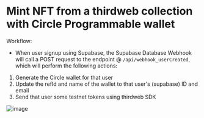 # Mint NFT from a thirdweb collection with Circle Programmable wallet

Workflow:
- When user signup using Supabase, the Supabase Database Webhook will call a POST request to the endpoint @ `/api/webhook_userCreated`, which will perform the following actions:
1. Generate the Circle wallet for that user
2. Update the refId and name of the wallet to that user's (supabase) ID and email
3. <Demo purpose only> Send that user some testnet tokens using thirdweb SDK

   
![image](https://github.com/kien-ngo/circle-x-thirdweb/assets/26052673/664c3f71-37e5-4ed9-8cad-c21452e371f1)
